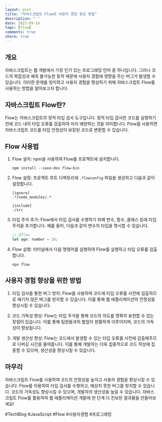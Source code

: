 ```yaml
---
layout: post
title: "자바스크립트 Flow와 사용자 경험 향상 방법"
description: " "
date: 2023-09-14
tags: [flow]
comments: true
share: true
---
```


## 개요
자바스크립트는 웹 개발에서 가장 인기 있는 프로그래밍 언어 중 하나입니다. 그러나 코드의 복잡성과 예측 불가능한 동작 때문에 사용자 경험에 영향을 주는 버그가 발생할 수 있습니다. 이러한 문제를 방지하고 사용자 경험을 향상하기 위해 자바스크립트 Flow를 사용하는 방법을 알아보고자 합니다.

## 자바스크립트 Flow란?
Flow는 자바스크립트의 정적 타입 검사 도구입니다. 정적 타입 검사란 코드를 실행하기 전에 코드 내의 타입 오류를 검출하여 미리 예방하는 것을 의미합니다. Flow를 사용하면 자바스크립트 코드를 타입 안정성이 보장된 코드로 변환할 수 있습니다.

## Flow 사용법
1. Flow 설치: npm을 사용하여 Flow를 프로젝트에 설치합니다.
   ```
   npm install --save-dev flow-bin
   ```

2. Flow 설정: 프로젝트 루트 디렉토리에 `.flowconfig` 파일을 생성하고 다음과 같이 설정합니다.
   ```
   [ignore]
   .*/node_modules/.*
   
   [include]
   ./src
   ```

3. 타입 주석 추가: Flow에서 타입 검사를 수행하기 위해 변수, 함수, 클래스 등에 타입 주석을 추가합니다. 예를 들어, 다음과 같이 변수의 타입을 명시할 수 있습니다.
   ```javascript
   // @flow
   let age: number = 28;
   ```

4. Flow 실행: 터미널에서 다음 명령어를 실행하여 Flow를 실행하고 타입 오류를 검출합니다.
   ```
   npx flow
   ```

## 사용자 경험 향상을 위한 방법
1. 타입 검사를 통한 버그 방지: Flow를 사용하여 코드에 타입 오류를 사전에 검출하므로 예기치 않은 버그를 방지할 수 있습니다. 이를 통해 웹 애플리케이션의 안정성을 향상시킬 수 있습니다.

2. 코드 가독성 향상: Flow는 타입 주석을 통해 코드의 의도를 명확히 표현할 수 있는 장점이 있습니다. 이를 통해 팀원들과의 협업이 원활하게 이루어지며, 코드의 가독성이 향상됩니다.

3. 개발 생산성 향상: Flow는 코드에서 발생할 수 있는 타입 오류를 사전에 검출해주므로 디버깅 시간을 줄여줍니다. 이를 통해 개발자는 더욱 집중적으로 코드 작성에 집중할 수 있으며, 생산성을 향상시킬 수 있습니다.

## 마무리
자바스크립트 Flow를 사용하여 코드의 안정성을 높이고 사용자 경험을 향상시킬 수 있습니다. Flow를 이용하여 타입 검사를 수행하고, 예상치 못한 버그를 방지할 수 있습니다. 코드의 가독성도 향상시킬 수 있으며, 개발자의 생산성을 높일 수 있습니다. 자바스크립트 Flow를 활용하여 웹 애플리케이션 개발에 한 단계 더 진보된 결과물을 만들어보세요!

#TechBlog #JavaScript #Flow #사용자경험 #프로그래밍